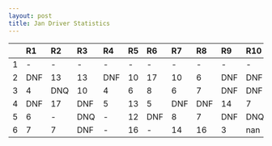 ```yaml
---
layout: post 
title: Jan Driver Statistics
--- 
```


|    | R1   | R2   | R3   | R4   | R5   | R6   | R7   | R8   | R9   | R10   | R11   | R12   |
|---:|:-----|:-----|:-----|:-----|:-----|:-----|:-----|:-----|:-----|:------|:------|:------|
|  1 | -    | -    | -    | -    | -    | -    | -    | -    | -    | -     | -     | -     |
|  2 | DNF  | 13   | 13   | DNF  | 10   | 17   | 10   | 6    | DNF  | DNF   | 12    | DNF   |
|  3 | 4    | DNQ  | 10   | 4    | 6    | 8    | 6    | 7    | DNF  | DNF   | 9     | 7     |
|  4 | DNF  | 17   | DNF  | 5    | 13   | 5    | DNF  | DNF  | 14   | 7     | DNQ   | 9     |
|  5 | 6    | -    | DNQ  | -    | 12   | DNF  | 8    | 7    | DNF  | DNQ   | 3     | 3     |
|  6 | 7    | 7    | DNF  | -    | 16   | -    | 14   | 16   | 3    | nan   | nan   | nan   |